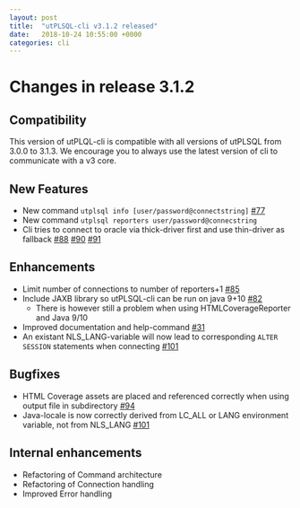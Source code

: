 ```yaml
---
layout: post
title:  "utPLSQL-cli v3.1.2 released"
date:   2018-10-24 10:55:00 +0000
categories: cli
---
```



# Changes in release 3.1.2
## Compatibility

This version of utPLQL-cli is compatible with all versions of utPLSQL from 3.0.0 to 3.1.3. We encourage you to always use the latest version of cli to communicate with a v3 core.


## New Features
* New command `utplsql info [user/password@connectstring]` [#77](https://github.com/utPLSQL/utPLSQL-cli/issues/77) 
* New command `utplsql reporters user/password@connecstring` 
* Cli tries to connect to oracle via thick-driver first and use thin-driver as fallback [#88](https://github.com/utPLSQL/utPLSQL-cli/issues/88) [#90](https://github.com/utPLSQL/utPLSQL-cli/issues/90) [#91](https://github.com/utPLSQL/utPLSQL-cli/issues/91) 

## Enhancements
* Limit number of connections to number of reporters+1 [#85](https://github.com/utPLSQL/utPLSQL-cli/issues/85)
* Include JAXB library so utPLSQL-cli can be run on java 9+10 [#82](https://github.com/utPLSQL/utPLSQL-cli/issues/82) 
  * There is however still a problem when using HTMLCoverageReporter and Java 9/10
* Improved documentation and help-command [#31](https://github.com/utPLSQL/utPLSQL-cli/issues/31) 
* An existant NLS_LANG-variable will now lead to corresponding `ALTER SESSION` statements when connecting [#101](https://github.com/utPLSQL/utPLSQL-cli/issues/101) 

## Bugfixes
* HTML Coverage assets are placed and referenced correctly when using output file in subdirectory [#94](https://github.com/utPLSQL/utPLSQL-cli/issues/94) 
* Java-locale is now correctly derived from LC_ALL or LANG environment variable, not from NLS_LANG [#101](https://github.com/utPLSQL/utPLSQL-cli/issues/101) 

## Internal enhancements
* Refactoring of Command architecture
* Refactoring of Connection handling
* Improved Error handling